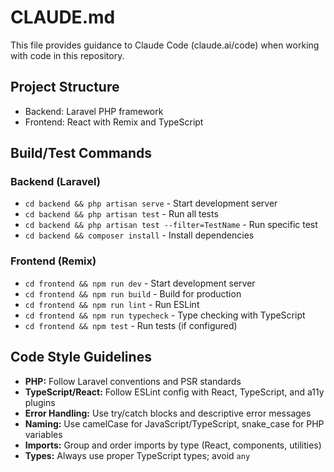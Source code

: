 # CLAUDE.md

This file provides guidance to Claude Code (claude.ai/code) when working with code in this repository.

## Project Structure
- Backend: Laravel PHP framework
- Frontend: React with Remix and TypeScript

## Build/Test Commands
### Backend (Laravel)
- `cd backend && php artisan serve` - Start development server
- `cd backend && php artisan test` - Run all tests
- `cd backend && php artisan test --filter=TestName` - Run specific test
- `cd backend && composer install` - Install dependencies

### Frontend (Remix)
- `cd frontend && npm run dev` - Start development server
- `cd frontend && npm run build` - Build for production
- `cd frontend && npm run lint` - Run ESLint
- `cd frontend && npm run typecheck` - Type checking with TypeScript
- `cd frontend && npm test` - Run tests (if configured)

## Code Style Guidelines
- **PHP:** Follow Laravel conventions and PSR standards
- **TypeScript/React:** Follow ESLint config with React, TypeScript, and a11y plugins
- **Error Handling:** Use try/catch blocks and descriptive error messages
- **Naming:** Use camelCase for JavaScript/TypeScript, snake_case for PHP variables
- **Imports:** Group and order imports by type (React, components, utilities)
- **Types:** Always use proper TypeScript types; avoid `any`